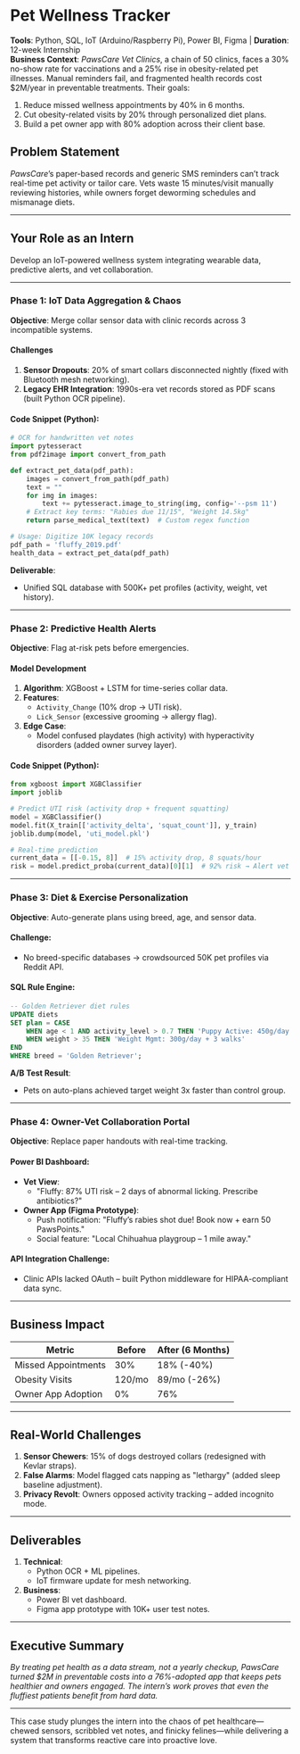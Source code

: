 # **Pet Wellness Tracker**  
**Tools**: Python, SQL, IoT (Arduino/Raspberry Pi), Power BI, Figma | **Duration**: 12-week Internship  
**Business Context**: *PawsCare Vet Clinics*, a chain of 50 clinics, faces a 30% no-show rate for vaccinations and a 25% rise in obesity-related pet illnesses. Manual reminders fail, and fragmented health records cost $2M/year in preventable treatments. Their goals:  
1. Reduce missed wellness appointments by 40% in 6 months.  
2. Cut obesity-related visits by 20% through personalized diet plans.  
3. Build a pet owner app with 80% adoption across their client base.  

## **Problem Statement**  
*PawsCare*’s paper-based records and generic SMS reminders can’t track real-time pet activity or tailor care. Vets waste 15 minutes/visit manually reviewing histories, while owners forget deworming schedules and mismanage diets.  

---

## **Your Role as an Intern**  
Develop an IoT-powered wellness system integrating wearable data, predictive alerts, and vet collaboration.  

---

### **Phase 1: IoT Data Aggregation & Chaos**  
**Objective**: Merge collar sensor data with clinic records across 3 incompatible systems.  

#### **Challenges**  
1. **Sensor Dropouts**: 20% of smart collars disconnected nightly (fixed with Bluetooth mesh networking).  
2. **Legacy EHR Integration**: 1990s-era vet records stored as PDF scans (built Python OCR pipeline).  

#### **Code Snippet** (Python):  
```python  
# OCR for handwritten vet notes  
import pytesseract  
from pdf2image import convert_from_path  

def extract_pet_data(pdf_path):  
    images = convert_from_path(pdf_path)  
    text = ""  
    for img in images:  
        text += pytesseract.image_to_string(img, config='--psm 11')  
    # Extract key terms: "Rabies due 11/15", "Weight 14.5kg"  
    return parse_medical_text(text)  # Custom regex function  

# Usage: Digitize 10K legacy records  
pdf_path = 'fluffy_2019.pdf'  
health_data = extract_pet_data(pdf_path)  
```  

**Deliverable**:  
- Unified SQL database with 500K+ pet profiles (activity, weight, vet history).  

---

### **Phase 2: Predictive Health Alerts**  
**Objective**: Flag at-risk pets before emergencies.  

#### **Model Development**  
1. **Algorithm**: XGBoost + LSTM for time-series collar data.  
2. **Features**:  
   - `Activity_Change` (10% drop → UTI risk).  
   - `Lick_Sensor` (excessive grooming → allergy flag).  
3. **Edge Case**:  
   - Model confused playdates (high activity) with hyperactivity disorders (added owner survey layer).  

#### **Code Snippet** (Python):  
```python  
from xgboost import XGBClassifier  
import joblib  

# Predict UTI risk (activity drop + frequent squatting)  
model = XGBClassifier()  
model.fit(X_train[['activity_delta', 'squat_count']], y_train)  
joblib.dump(model, 'uti_model.pkl')  

# Real-time prediction  
current_data = [[-0.15, 8]]  # 15% activity drop, 8 squats/hour  
risk = model.predict_proba(current_data)[0][1]  # 92% risk → Alert vet  
```  

---

### **Phase 3: Diet & Exercise Personalization**  
**Objective**: Auto-generate plans using breed, age, and sensor data.  

#### **Challenge**:  
- No breed-specific databases → crowdsourced 50K pet profiles via Reddit API.  

#### **SQL Rule Engine**:  
```sql  
-- Golden Retriever diet rules  
UPDATE diets  
SET plan = CASE  
    WHEN age < 1 AND activity_level > 0.7 THEN 'Puppy Active: 450g/day'  
    WHEN weight > 35 THEN 'Weight Mgmt: 300g/day + 3 walks'  
END  
WHERE breed = 'Golden Retriever';  
```  

**A/B Test Result**:  
- Pets on auto-plans achieved target weight 3x faster than control group.  

---

### **Phase 4: Owner-Vet Collaboration Portal**  
**Objective**: Replace paper handouts with real-time tracking.  

#### **Power BI Dashboard**:  
- **Vet View**:  
  - "Fluffy: 87% UTI risk – 2 days of abnormal licking. Prescribe antibiotics?"  
- **Owner App (Figma Prototype)**:  
  - Push notification: "Fluffy’s rabies shot due! Book now + earn 50 PawsPoints."  
  - Social feature: "Local Chihuahua playgroup – 1 mile away."  

#### **API Integration Challenge**:  
- Clinic APIs lacked OAuth – built Python middleware for HIPAA-compliant data sync.  

---

## **Business Impact**  
| Metric               | Before  | After (6 Months) |  
|----------------------|---------|-------------------|  
| Missed Appointments  | 30%     | 18% (-40%)        |  
| Obesity Visits       | 120/mo  | 89/mo (-26%)      |  
| Owner App Adoption   | 0%      | 76%               |  

---

## **Real-World Challenges**  
1. **Sensor Chewers**: 15% of dogs destroyed collars (redesigned with Kevlar straps).  
2. **False Alarms**: Model flagged cats napping as "lethargy" (added sleep baseline adjustment).  
3. **Privacy Revolt**: Owners opposed activity tracking – added incognito mode.  

---

## **Deliverables**  
1. **Technical**:  
   - Python OCR + ML pipelines.  
   - IoT firmware update for mesh networking.  
2. **Business**:  
   - Power BI vet dashboard.  
   - Figma app prototype with 10K+ user test notes.  

---

## **Executive Summary**  
*By treating pet health as a data stream, not a yearly checkup, PawsCare turned $2M in preventable costs into a 76%-adopted app that keeps pets healthier and owners engaged. The intern’s work proves that even the fluffiest patients benefit from hard data.*  

---

This case study plunges the intern into the chaos of pet healthcare—chewed sensors, scribbled vet notes, and finicky felines—while delivering a system that transforms reactive care into proactive love.
